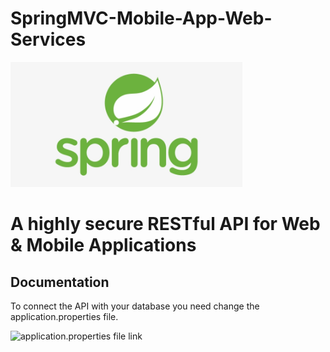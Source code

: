 # SpringMVC-Mobile-App-Web-Services
<img src="images/spring-logo.png"  height="200" >

# A highly secure RESTful API for Web & Mobile Applications

## Documentation
To connect the API with your database you need change the application.properties file.<br>

![application.properties file link](src="https://github.com/rajsingha/SpringMVC-Mobile-App-Web-Services/tree/master/src/main/resources")
